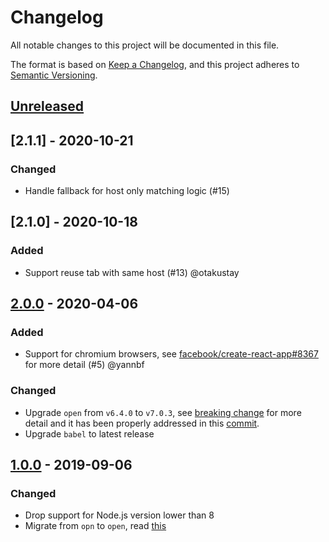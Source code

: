 # Changelog

All notable changes to this project will be documented in this file.

The format is based on [Keep a Changelog](https://keepachangelog.com/en/1.0.0/),
and this project adheres to [Semantic Versioning](https://semver.org/spec/v2.0.0.html).

## [Unreleased]

## [2.1.1] - 2020-10-21

### Changed

- Handle fallback for host only matching logic (#15)

## [2.1.0] - 2020-10-18

### Added

- Support reuse tab with same host (#13) @otakustay

## [2.0.0] - 2020-04-06

### Added

- Support for chromium browsers, see [facebook/create-react-app#8367](https://github.com/facebook/create-react-app/pull/8367) for more detail (#5) @yannbf

### Changed

- Upgrade `open` from `v6.4.0` to `v7.0.3`, see [breaking change](https://github.com/sindresorhus/open/releases/tag/v7.0.0) for more detail and it has been properly addressed in this [commit](https://github.com/ExiaSR/better-opn/commit/009601f6282106313abcae047e5cd0c3afcf778e#diff-1fdf421c05c1140f6d71444ea2b27638R80).
- Upgrade `babel` to latest release

## [1.0.0] - 2019-09-06

### Changed

- Drop support for Node.js version lower than 8
- Migrate from `opn` to `open`, read [this](https://github.com/sindresorhus/open/commit/eca88d863dde48695a5f931390d57d3b805a072a#diff-b9cfc7f2cdf78a7f4b91a753d10865a2)

[unreleased]: https://github.com/ExiaSR/better-opn/compare/v2.0.0...HEAD
[2.0.0]: https://github.com/ExiaSR/better-opn/compare/v1.0.0...v2.0.0
[1.0.0]: https://github.com/ExiaSR/better-opn/compare/v0.1.4...v1.0.0
[0.1.4]: https://github.com/ExiaSR/better-opn/compare/v0.1.4
